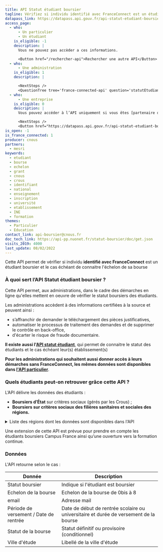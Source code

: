```yaml
---
title: API Statut étudiant boursier
tagline: Vérifiez si individu identifié avec FranceConnect est un étudiant boursier
datapass_link: https://datapass.api.gouv.fr/api-statut-etudiant-boursier
access_page:
  - who:
      - Un particulier
      - Un étudiant
    is_eligible: -1
    description: |
      Vous ne pouvez pas accèder a ces informations.

      <Button href="/rechercher-api">Rechercher une autre API</Button>
  - who:
      - Une administration
    is_eligible: 1
    description: |

      <NextSteps />
      <QuestionTree tree='france-connected-api' question='statutEtudiantBoursier' />
  - who:
      - Une entreprise
    is_eligible: 0
    description: |
      Vous pouvez accéder à l’API uniquement si vous êtes [partenaire de France Connect](https://franceconnect.gouv.fr/partenaires), et pour un cas d’usage autorisé par la loi. Vous devrez fournir le cadre juridique qui vous autorise à utiliser ces données.

      <NextSteps />
      <Button href="https://datapass.api.gouv.fr/api-statut-etudiant-boursier">Remplir une demande</Button>
is_open: -1
is_france_connected: 1
producer: cnous
partners: 
  - mesri
keywords:
  - etudiant
  - bourse
  - echelon
  - grant
  - cnous
  - crous
  - identifiant
  - national
  - enseignement
  - inscription
  - université
  - etablissement
  - INE
  - formation
themes:
  - Particulier
  - Education
contact_link: api-boursier@cnous.fr
doc_tech_link: https://api-pp.nuonet.fr/statut-boursier/doc/get.json
visits_2019: 4000
last_update: 08/02/2022
---
```


Cette API permet de vérifier si individu **identifié avec FranceConnect** est un étudiant boursier et le cas échéant de connaitre l'échelon de sa bourse

### À quoi sert l’API Statut étudiant boursier ?

Cette API permet, aux administrations, dans le cadre des démarches en ligne qu'elles mettent en oeuvre de vérifier le statut boursiers des étudiants.

Les administrations accèdent à des informations certifiées à la source et peuvent ainsi :

- s’affranchir de demander le téléchargement des pièces justificatives,
- automatiser le processus de traitement des demandes et de supprimer le contrôle en back-office,
- d'écarter le risque de fraude documentaire.

**Il existe aussi l'[API statut étudiant](https://api.gouv.fr/les-api/api-statut-etudiant)**, qui permet de connaitre le statut des étudiants et le cas échéant leur(s) établissement(s)

**Pour les administrations qui souhaitent aussi donner accès à leurs démarches sans FranceConnect, les mêmes données sont disponibles dans [l'API particulier](https://api.gouv.fr/les-api/api-particulier)**.

### Quels étudiants peut-on retrouver grâce  cette API ?

L’API délivre les données des étudiants :

- **Boursiers d’État** sur critères sociaux (gérés par les Crous) ;
- **Boursiers sur critères sociaux des filières sanitaires et sociales des régions.**

<details>
   <summary>Liste des régions dont les données sont disponibles dans l'API</summary>

⚠️ La liste des boursiers gérés par les régions, disponible dans cette API, sera mise à jour dès mise à disposition des informations.

---

#### Régions disponibles**

- Normandie

</details>

Une extension de cette API est prévue pour prendre en compte les étudiants boursiers Campus France ainsi qu’une ouverture vers la formation continue.

### Données

L'API retourne selon le cas :

| Donnée                             | Description                                                                   |
| ---------------------------------- | ----------------------------------------------------------------------------- |
| Statut boursier                    | Indique si l'étudiant est boursier                                            |
| Echelon de la bourse               | Echelon de la bourse de 0bis à 8                                              |
| email                              | Adresse mail                                                                  |
| Période de versement / Date de rentrée  | Date de début de rentrée scolaire ou universitaire  et durée de versement de la bourse  |
| Statut de la bourse                | Statut définitif ou provisoire (conditionnel)                                |
| Ville d'étude                      | Libellé de la ville d'étude                                                   |
